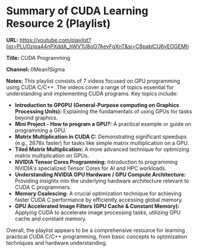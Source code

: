 # Summary of CUDA Learning Resource 2 (Playlist)

**URL:** https://youtube.com/playlist?list=PLU0zjpa44nPXddA_hWV1U8oO7AevFgXnT&si=C8pablCU6yEOGEMh

**Title:** CUDA Programming

**Channel:** 0Mean1Sigma

**Notes:**
This playlist consists of 7 videos focused on GPU programming using CUDA C/C++. The videos cover a range of topics essential for understanding and implementing CUDA programs. Key topics include:

*   **Introduction to GPGPU (General-Purpose computing on Graphics Processing Units):** Explaining the fundamentals of using GPUs for tasks beyond graphics.
*   **Mini Project - How to program a GPU?:** A practical example or guide on programming a GPU.
*   **Matrix Multiplication in CUDA C:** Demonstrating significant speedups (e.g., 2678x faster) for tasks like simple matrix multiplication on a GPU.
*   **Tiled Matrix Multiplication:** A more advanced technique for optimizing matrix multiplication on GPUs.
*   **NVIDIA Tensor Cores Programming:** Introduction to programming NVIDIA's specialized Tensor Cores for AI and HPC workloads.
*   **Understanding NVIDIA GPU Hardware / GPU Compute Architecture:** Providing insights into the underlying hardware architecture relevant to CUDA C programmers.
*   **Memory Coalescing:** A crucial optimization technique for achieving faster CUDA C performance by efficiently accessing global memory.
*   **GPU Accelerated Image Filters (GPU Cache & Constant Memory):** Applying CUDA to accelerate image processing tasks, utilizing GPU cache and constant memory.

Overall, the playlist appears to be a comprehensive resource for learning practical CUDA C/C++ programming, from basic concepts to optimization techniques and hardware understanding.
